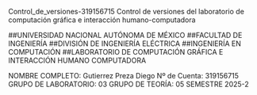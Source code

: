 Control_de_versiones-319156715
Control de versiones del laboratorio de computación gráfica e interacción humano-computadora

##UNIVERSIDAD NACIONAL AUTÓNOMA DE MÉXICO
##FACULTAD DE INGENIERÍA
##DIVISIÓN DE INGENIERÍA ELÉCTRICA
##INGENIERÍA EN COMPUTACIÓN
##LABORATORIO DE COMPUTACIÓN GRÁFICA E INTERACCIÓN HUMANO COMPUTADORA

NOMBRE COMPLETO: Gutierrez Preza Diego
Nº de Cuenta: 319156715
GRUPO DE LABORATORIO: 03
GRUPO DE TEORÍA: 05
SEMESTRE 2025-2
